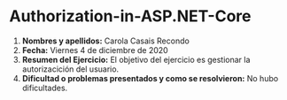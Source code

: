 # Authorization-in-ASP.NET-Core

1. **Nombres y apellidos:** Carola Casais Recondo
2. **Fecha:** Viernes 4 de diciembre de 2020
3. **Resumen del Ejercicio:** El objetivo del ejercicio es gestionar la autorizacición del usuario.
4. **Dificultad o problemas presentados y como se resolvieron:** No hubo dificultades.
